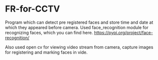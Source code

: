 # FR-for-CCTV
Program which can detect pre registered faces and store time and date at which they appeared before camera. Used face_recognition module for recognizing faces, which you can find here. https://pypi.org/project/face-recognition/

Also used open cv for viewing video stream from camera, capture images for registering and marking faces in vide.
